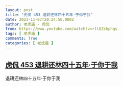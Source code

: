 ```yaml
---
layout: post
title: "虎侃 453 退耕还林四十五年·于你于我"
date: 2023-11-07T20:24:50.000Z
author: 老虎庙 · 虎侃
from: https://www.youtube.com/watch?v=rllQZskphqs
tags: [ 老虎庙 ]
comments: True
categories: [ 老虎庙 ]
---
```

<!--1699388690000-->
[虎侃 453 退耕还林四十五年·于你于我](https://www.youtube.com/watch?v=rllQZskphqs)
------

<div>
退耕还林四十五年·于你于我
</div>
